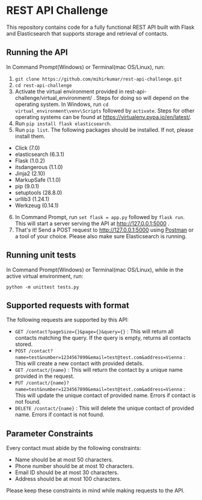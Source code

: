 # REST API Challenge

This repository contains code for a fully functional REST API built with Flask and Elasticsearch that supports storage and retrieval of contacts.

## Running the API

In Command Prompt(Windows) or Terminal(mac OS/Linux), run: 
1. ```git clone https://github.com/mihirkumar/rest-api-challenge.git```
2. ```cd rest-api-challenge```
3. Activate the virtual environment provided in rest-api-challenge/virtual_environment/ . Steps for doing so will depend on the operating system. In Windows, run ```cd virtual_environment\venv\Scripts``` followed by ```activate```. Steps for other operating systems can be found at https://virtualenv.pypa.io/en/latest/.
4. Run ```pip install flask elasticsearch```.
5. Run ```pip list```. The following packages should be installed. If not, please install them.
* Click (7.0)
* elasticsearch (6.3.1)
* Flask (1.0.2)
* itsdangerous (1.1.0)
* Jinja2 (2.10)
* MarkupSafe (1.1.0)
* pip (9.0.1)
* setuptools (28.8.0)
* urllib3 (1.24.1)
* Werkzeug (0.14.1)
6. In Command Prompt, run ``` set flask = app.py ``` followed by ``` flask run ```. This will start a server serving the API at http://127.0.0.1:5000 .
7. That's it! Send a POST request to http://127.0.0.1:5000 using [Postman](https://www.getpostman.com/) or a tool of your choice. Please also make sure Elasticsearch is running.

## Running unit tests

In Command Prompt(Windows) or Terminal(mac OS/Linux), while in the active virtual environment, run: 

``` python -m unittest tests.py ```

## Supported requests with format

The following requests are supported by this API:
* ```GET /contact?pageSize={}&page={}&query={}``` : This will return all contacts matching the query. If the query is empty, returns all contacts stored.
* ```POST /contact?name=test&number=1234567890&email=test@test.com&address=Vienna``` : This will create a new contact with provided details.
* ```GET /contact/{name}``` : This will return the contact by a unique name provided in the request.
* ```PUT /contact/{name}?name=test&number=1234567890&email=test@test.com&address=Vienna``` : This will update the unique contact of provided name. Errors if contact is not found.
* ```DELETE /contact/{name}``` : This will delete the unique contact of provided name. Errors if contact is not found.

## Parameter Constraints

Every contact must abide by the following constraints:
* Name should be at most 50 characters.
* Phone number should be at most 10 characters.
* Email ID should be at most 30 characters.
* Address should be at most 100 characters.

Please keep these constraints in mind while making requests to the API.
